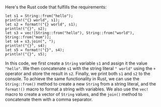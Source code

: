 Here's the Rust code that fulfills the requirements:
```
let s1 = String::from("hello");
println!("{} world", s1);
let s2 = format!("{} world", s1);
println!("{}", s2);
let s3 = vec![String::from("hello"), String::from("world"), String::from("mom")];
let s4 = s3.join(", ");
println!("{}", s4);
let s5 = format!("{}", s4);
println!("{}", s5);
```
In this code, we first create a `String` variable `s1` and assign it the value `"hello"`. We then concatenate `s1` with the string literal `" world"` using the `+` operator and store the result in `s2`. Finally, we print both `s1` and `s2` to the console.
To achieve the same functionality in Rust, we can use the `String::from()` method to create a new `String` from a string literal, and the `format!()` macro to format a string with variables. We also use the `vec!` macro to create a vector of `String` values, and the `join()` method to concatenate them with a comma separator.


